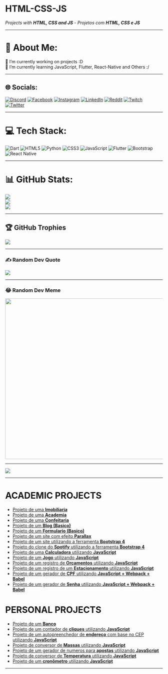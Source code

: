 # HTML-CSS-JS
<em>Projects with <strong>HTML, CSS and JS</strong> - Projetos com <strong>HTML, CSS e JS</strong></em>

<hr>

# 💫 About Me:
🔭 I’m currently working on projects :D<br>🌱 I’m currently learning JavaScript, Flutter, React-Native and Others :/

<hr>

## 🌐 Socials:
[![Discord](https://img.shields.io/badge/Discord-%237289DA.svg?logo=discord&logoColor=white)](htttps://discord.gg/AlexXxxx#1880) [![Facebook](https://img.shields.io/badge/Facebook-%231877F2.svg?logo=Facebook&logoColor=white)](https://www.facebook.com/alex.matos.71619) [![Instagram](https://img.shields.io/badge/Instagram-%23E4405F.svg?logo=Instagram&logoColor=white)](https://instagram.com/alexmatos005) [![LinkedIn](https://img.shields.io/badge/LinkedIn-%230077B5.svg?logo=linkedin&logoColor=white)](https://www.linkedin.com/in/alex-de-matos-caceres-0a39711a7/) [![Reddit](https://img.shields.io/badge/Reddit-%23FF4500.svg?logo=Reddit&logoColor=white)](https://reddit.com/user/AlexXx_dmc) [![Twitch](https://img.shields.io/badge/Twitch-%239146FF.svg?logo=Twitch&logoColor=white)](https://twitch.tv/alexzinnnbr_) [![Twitter](https://img.shields.io/badge/Twitter-%231DA1F2.svg?logo=Twitter&logoColor=white)](https://twitter.com/@alexdematos13) 

<hr>

# 💻 Tech Stack:
![Dart](https://img.shields.io/badge/dart-%230175C2.svg?style=for-the-badge&logo=dart&logoColor=white) ![HTML5](https://img.shields.io/badge/html5-%23E34F26.svg?style=for-the-badge&logo=html5&logoColor=white) ![Python](https://img.shields.io/badge/python-3670A0?style=for-the-badge&logo=python&logoColor=ffdd54) ![CSS3](https://img.shields.io/badge/css3-%231572B6.svg?style=for-the-badge&logo=css3&logoColor=white) ![JavaScript](https://img.shields.io/badge/javascript-%23323330.svg?style=for-the-badge&logo=javascript&logoColor=%23F7DF1E) ![Flutter](https://img.shields.io/badge/Flutter-%2302569B.svg?style=for-the-badge&logo=Flutter&logoColor=white) ![Bootstrap](https://img.shields.io/badge/bootstrap-%23563D7C.svg?style=for-the-badge&logo=bootstrap&logoColor=white) ![React Native](https://img.shields.io/badge/react_native-%2320232a.svg?style=for-the-badge&logo=react&logoColor=%2361DAFB)

<hr>

# 📊 GitHub Stats:
![](https://github-readme-stats.vercel.app/api?username=DeevAlex&theme=dark&hide_border=true&include_all_commits=true&count_private=true)<br/>
![](https://github-readme-streak-stats.herokuapp.com/?user=DeevAlex&theme=dark&hide_border=true)<br/>
![](https://github-readme-stats.vercel.app/api/top-langs/?username=DeevAlex&theme=dark&hide_border=true&include_all_commits=true&count_private=true&layout=compact)

<hr>

## 🏆 GitHub Trophies
![](https://github-profile-trophy.vercel.app/?username=DeevAlex&theme=algolia&no-frame=true&no-bg=false&margin-w=4)

<hr>

### ✍️ Random Dev Quote
![](https://quotes-github-readme.vercel.app/api?type=horizontal&theme=dark)

<hr>

### 😂 Random Dev Meme
<img src="https://random-memer.herokuapp.com/" width="512px"/>

---
[![](https://visitcount.itsvg.in/api?id=DeevAlex&icon=2&color=0)](https://visitcount.itsvg.in)

<hr>

<h1>ACADEMIC PROJECTS</h1>
    <ul>
        <li><a href="https://deevalex.github.io/HTML-CSS-JS/Trabalhos2/index.html">Projeto de uma <strong>Imobiliaria</strong></a></li>
        <li><a href="https://deevalex.github.io/HTML-CSS-JS/trabalho3/index.html">Projeto de uma <strong>Academia</strong></a></li>
        <li><a href="https://deevalex.github.io/HTML-CSS-JS/exerc%C3%ADcios_aula3/index.html">Projeto de uma <strong>Confeitaria</strong></a></li>
        <li><a href="https://deevalex.github.io/HTML-CSS-JS/projeto_blog/index.html">Projeto de um <strong>Blog (Basico)</strong></a></li>
        <li><a href="https://deevalex.github.io/HTML-CSS-JS/formulario/index.html">Projeto de um <strong>Formulario (Basico)</strong></a></li>
        <li><a href="https://deevalex.github.io/HTML-CSS-JS/parallax/index.html">Projeto de um site com efeito <strong>Parallax</strong></a></li>
        <li><a href="https://deevalex.github.io/HTML-CSS-JS/Finans/index.html">Projeto de um site utilizando a ferramenta <strong>Bootstrap 4</strong></a></li>
        <li><a href="https://deevalex.github.io/HTML-CSS-JS/Spotify/index.html">Projeto do clone do <strong>Spotify</strong> utilizando a ferramenta <strong>Bootstrap 4</strong></a></li>
        <li><a href="https://deevalex.github.io/HTML-CSS-JS/Calculadora/index.html">Projeto de uma <strong>Calculadora</strong> utilizando <strong>JavaScript</strong></a></li>
        <li><a href="https://deevalex.github.io/HTML-CSS-JS/MataMosca/index.html">Projeto de um <strong>Jogo</strong> utilizando <strong>JavaScript</strong></a></li>
        <li><a href="https://deevalex.github.io/HTML-CSS-JS/Orcamento/index.html">Projeto de um registro de <strong>Orçamentos</strong> utilizando <strong>JavaScript</strong></a></li>
        <li><a href="https://deevalex.github.io/HTML-CSS-JS/Estacionamento/index.html">Projeto de um registro de um <strong>Estacionamento</strong> utilizando <strong>JavaScript</strong></a></li>
        <li><a href="https://deevalex.github.io/HTML-CSS-JS/GeradorCPF/public/index.html">Projeto de um gerador de <strong>CPF</strong> utilizando <strong>JavaScript + Webpack + Babel</strong></a></li>
        <li><a href="https://deevalex.github.io/HTML-CSS-JS/GeradorSenha/public/index.html">Projeto de um gerador de <strong>Senha</strong> utilizando <strong>JavaScript + Webpack + Babel</strong></a></li>
    </ul>
<h1>PERSONAL PROJECTS</h1>
    <ul>
        <li><a href="https://deevalex.github.io/HTML-CSS-JS/projeto_banco/index.html">Projeto de um <strong>Banco</strong></a></li>
        <li><a href="https://deevalex.github.io/HTML-CSS-JS/CONTADOR%20DE%20CLIQUES/index.html">Projeto de um contador de <strong>cliques</strong> utilizando <strong>JavaScript</strong></a></li>
        <li><a href="https://deevalex.github.io/HTML-CSS-JS/PREENCHEDOR%20DE%20LOCALIZACAO/index.html">Projeto de um autopreenchedor de <strong>endereço</strong> com base no CEP utilizando <strong>JavaScript</strong></a></li>
        <li><a href="https://deevalex.github.io/HTML-CSS-JS/Modelo%20Massas/index.html">Projeto de conversor de <strong>Massas</strong> utilizando <strong>JavaScript</strong></a></li>
        <li><a href="https://deevalex.github.io/HTML-CSS-JS/Modelo%20Loteria/index.html">Projeto de um gerador de numeros para <strong>apostas</strong> utilizando <strong>JavaScript</strong></a></li>
        <li><a href="https://deevalex.github.io/HTML-CSS-JS/Modelo%20Temperatura/index.html">Projeto de conversor de <strong>Temperatura</strong> utilizando <strong>JavaScript</strong></a></li>
        <li><a href="https://deevalex.github.io/HTML-CSS-JS/CRONOMETRO/index.html">Projeto de um <strong>cronômetro</strong> utilizando <strong>JavaScript</strong></a></li>
    </ul>

<hr>
